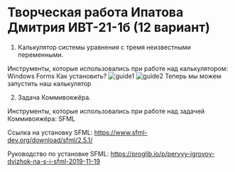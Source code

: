 # Творческая работа Ипатова Дмитрия ИВТ-21-1б           (12 вариант)
1. Калькулятор системы уравнения с тремя неизвестными переменными.

Инструменты, которые использовались при работе над калькулятором: Windows Forms
Как установить?
![guide1](https://user-images.githubusercontent.com/91135391/170021571-f5b5358e-f488-4eff-8e09-725f51c564c3.jpg)
![guide2](https://user-images.githubusercontent.com/91135391/170021603-782a3b3f-797a-4037-b08b-ce99b43b528f.jpg)
Теперь мы можем запустить наш калькулятор

2. Задача Коммивояжёра.

Инструменты, которые использовались при работе над задачей Коммивояжёра: SFML

Ссылка на установку SFML:
https://www.sfml-dev.org/download/sfml/2.5.1/

Руководство по установке SFML:
https://proglib.io/p/pervyy-igrovoy-dvizhok-na-s-i-sfml-2019-11-19
